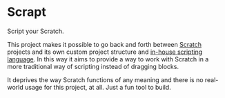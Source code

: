 # Scrapt

Script your Scratch.

This project makes it possible to go back and forth between [Scratch](https://scratch.mit.edu) projects and its own custom project structure and [in-house scripting language](lang/).
In this way it aims to provide a way to work with Scratch in a more traditional way of scripting instead of dragging blocks.

It deprives the way Scratch functions of any meaning and there is no real-world usage for this project, at all.
Just a fun tool to build.
